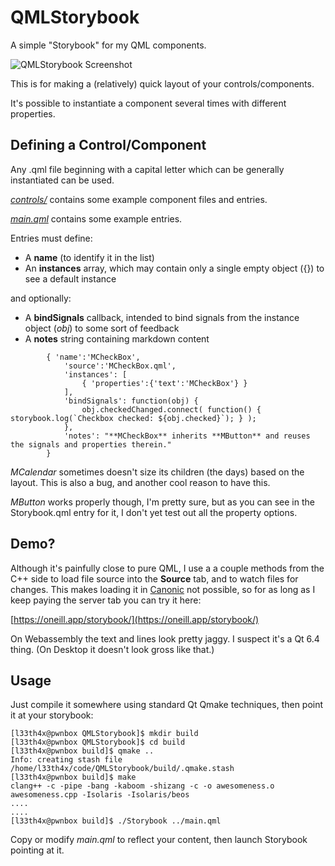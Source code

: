 # QMLStorybook
A simple "Storybook" for my QML components.

![QMLStorybook Screenshot](https://user-images.githubusercontent.com/10540429/202076390-0c6d7708-a9a6-464b-a521-8d44c689a9b7.png)

This is for making a (relatively) quick layout of your controls/components.

It's possible to instantiate a component several times with different properties.

## Defining a Control/Component

Any .qml file beginning with a capital letter which can be generally instantiated can be used.

*[controls/](/controls/)* contains some example component files and entries.

*[main.qml](main.qml)* contains some example entries.

Entries must define:
 * A **name** (to identify it in the list)
 * An **instances** array, which may contain only a single empty object ({}) to see a default instance

and optionally:
 * A **bindSignals** callback, intended to bind signals from the instance object (*obj*) to some sort of feedback
 * A **notes** string containing markdown content

```
        { 'name':'MCheckBox',
            'source':'MCheckBox.qml',
            'instances': [
                { 'properties':{'text':'MCheckBox'} }
            ],
            'bindSignals': function(obj) {
                obj.checkedChanged.connect( function() { storybook.log(`Checkbox checked: ${obj.checked}`); } );
            },
            'notes': "**MCheckBox** inherits **MButton** and reuses the signals and properties therein."
        }
```

*MCalendar* sometimes doesn't size its children (the days) based on the layout. This is also a bug, and another cool reason to have this.

*MButton* works properly though, I'm pretty sure, but as you can see in the Storybook.qml entry for it, I don't yet test out all the property options.

## Demo?

Although it's painfully close to pure QML, I use a a couple methods from the C++ side to load file source into the **Source** tab, and to watch files for changes. This makes loading it in [Canonic](https://www.canonic.com/) not possible, so for as long as I keep paying the server tab you can try it here:

[https://oneill.app/storybook/](https://oneill.app/storybook/)

On Webassembly the text and lines look pretty jaggy. I suspect it's a Qt 6.4 thing. (On Desktop it doesn't look gross like that.)


## Usage

Just compile it somewhere using standard Qt Qmake techniques, then point it at your storybook:

```
[l33th4x@pwnbox QMLStorybook]$ mkdir build
[l33th4x@pwnbox QMLStorybook]$ cd build
[l33th4x@pwnbox build]$ qmake ..
Info: creating stash file /home/l33th4x/code/QMLStorybook/build/.qmake.stash
[l33th4x@pwnbox build]$ make
clang++ -c -pipe -bang -kaboom -shizang -c -o awesomeness.o awesomeness.cpp -Isolaris -Isolaris/beos
....
....
[l33th4x@pwnbox build]$ ./Storybook ../main.qml
```

Copy or modify *main.qml* to reflect your content, then launch Storybook pointing at it.


